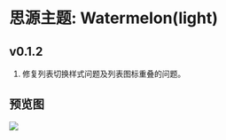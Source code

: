 # 思源主题: Watermelon(light)

## v0.1.2
1. 修复列表切换样式问题及列表图标重叠的问题。

## 预览图
![](https://cdn.jsdelivr.net/gh/ihyw/blogIH-First@main/2021/01/25/Watermelon(1)(1).png)